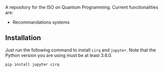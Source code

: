 A repository for the ISO on Quantum Programming. Current functionalities are:

- Recommandations systems

## Installation

Just run the following command to install `cirq` and `jupyter`. Note that the Python version you are using must be at least 3.6.0.

```shell bash
pip install jupyter cirq
```
